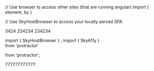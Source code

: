// Use browser to access other sites (that are running angular)
import { element, by }

// Use SkyHostBrowser to access your locally served SPA
 
 
3424
234234
234234
 

import { SkyHostBrowser } ;
import { SkyA11y }  
 from 'protractor'
 
 from 'protractor';
 
777777777777
